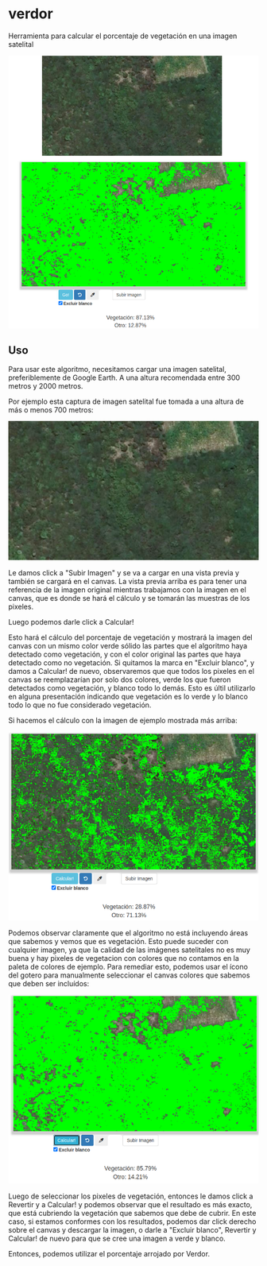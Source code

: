 # verdor

Herramienta para calcular el porcentaje de vegetación en una imagen satelital

![Verdor](/assets/Verdor.png)

## Uso

Para usar este algoritmo, necesitamos cargar una imagen satelital, preferiblemente de Google Earth. A una altura recomendada entre 300 metros y 2000 metros.

Por ejemplo esta captura de imagen satelital fue tomada a una altura de más o menos 700 metros:

![Verdor uso](/assets/Verdor_uso.png)

Le damos click a "Subir Imagen" y se va a cargar en una vista previa y también se cargará en el canvas. La vista previa arriba es para tener una referencia de la imagen original mientras trabajamos con la imagen en el canvas, que es donde se hará el cálculo y se tomarán las muestras de los pixeles.

Luego podemos darle click a Calcular!

Esto hará el cálculo del porcentaje de vegetación y mostrará la imagen del canvas con un mismo color verde sólido las partes que el algoritmo haya detectado como vegetación, y con el color original las partes que haya detectado como no vegetación. Si quitamos la marca en "Excluir blanco", y damos a Calcular! de nuevo, observaremos que que todos los pixeles en el canvas se reemplazarían por solo dos colores, verde los que fueron detectados como vegetación, y blanco todo lo demás. Esto es últil utilizarlo en alguna presentación indicando que vegetación es lo verde y lo blanco todo lo que no fue considerado vegetación.

Si hacemos el cálculo con la imagen de ejemplo mostrada más arriba:

![Verdor uso con cálculo inexacto](/assets/verdor_uso_calculo_inexacto.png)

Podemos observar claramente que el algoritmo no está incluyendo áreas que sabemos y vemos que es vegetación. Esto puede suceder con cualquier imagen, ya que la calidad de las imágenes satelitales no es muy buena y hay pixeles de vegetacion con colores que no contamos en la paleta de colores de ejemplo. Para remediar esto, podemos usar el ícono del gotero para manualmente seleccionar el canvas colores que sabemos que deben ser incluídos:

![Verdor uso con cálculo más exacto](/assets/verdor_uso_calculo_mas_exacto.png)

Luego de seleccionar los pixeles de vegetación, entonces le damos click a Revertir y a Calcular! y podemos observar que el resultado es más exacto, que está cubriendo la vegetación que sabemos que debe de cubrir. En este caso, si estamos conformes con los resultados, podemos dar click derecho sobre el canvas y descargar la imagen, o darle a "Excluir blanco", Revertir y Calcular! de nuevo para que se cree una imagen a verde y blanco.

Entonces, podemos utilizar el porcentaje arrojado por Verdor.
